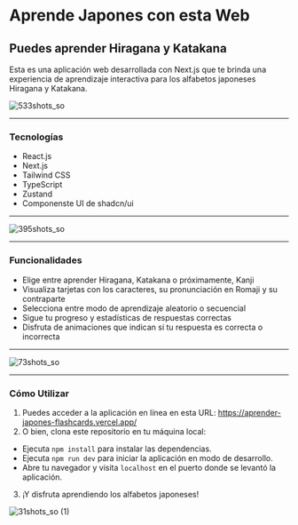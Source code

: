 # Aprende Japones con esta Web
## Puedes aprender Hiragana y Katakana

Esta es una aplicación web desarrollada con Next.js que te brinda una experiencia de aprendizaje interactiva para los alfabetos japoneses Hiragana y Katakana.

![533shots_so](https://github.com/Rodriiandino/aprender-japones-flashcards/assets/106351323/0cf2b42a-7d4b-4bc2-af7e-977f4597a131)

<hr>

### Tecnologías

- React.js
- Next.js
- Tailwind CSS
- TypeScript
- Zustand
- Componenste UI de shadcn/ui

<hr>

![395shots_so](https://github.com/Rodriiandino/aprender-japones-flashcards/assets/106351323/33906ac2-87f5-43a2-bc2d-2b5e4e51258b)

<hr>

### Funcionalidades

- Elige entre aprender Hiragana, Katakana o próximamente, Kanji
- Visualiza tarjetas con los caracteres, su pronunciación en Romaji y su contraparte
- Selecciona entre modo de aprendizaje aleatorio o secuencial
- Sigue tu progreso y estadísticas de respuestas correctas
- Disfruta de animaciones que indican si tu respuesta es correcta o incorrecta

<hr>

![73shots_so](https://github.com/Rodriiandino/aprender-japones-flashcards/assets/106351323/93eb6631-db3d-4067-af48-df4f196c1c13)


<hr>

### Cómo Utilizar
1.  Puedes acceder a la aplicación en línea en esta URL: https://aprender-japones-flashcards.vercel.app/
2.  O bien, clona este repositorio en tu máquina local:
  - Ejecuta `npm install` para instalar las dependencias.
  - Ejecuta `npm run dev` para iniciar la aplicación en modo de desarrollo.
  - Abre tu navegador y visita `localhost` en el puerto donde se levantó la aplicación.
3.  ¡Y disfruta aprendiendo los alfabetos japoneses!

![31shots_so (1)](https://github.com/Rodriiandino/aprender-japones-flashcards/assets/106351323/39685c0b-7853-490e-a045-cce69a9a131c)
